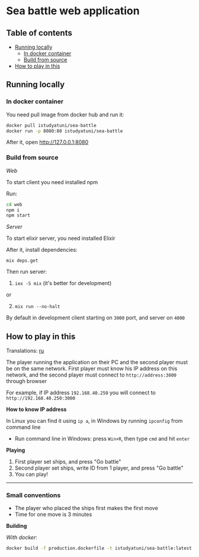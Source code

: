 # Sea battle web application

## Table of contents

- [Running locally](#running-locally)
  - [In docker container](#in-docker-container)
  - [Build from source](#build-from-source)
- [How to play in this](#how-to-play-in-this)

## Running locally

### In docker container

You need pull image from docker hub and run it:

```sh
docker pull istudyatuni/sea-battle
docker run -p 8080:80 istudyatuni/sea-battle
```

After it, open http://127.0.0.1:8080

### Build from source

*Web*

To start client you need installed npm

Run:
```bash
cd web
npm i
npm start
```

*Server*

To start elixir server, you need installed Elixir

After it, install dependencies:
```
mix deps.get
```

Then run server:

1. `iex -S mix` (it's better for development)

or

2. `mix run --no-halt`

By default in development client starting on `3000` port, and server on `4000`

## How to play in this

Translations: [ru](doc/HowToPlayRU.md)

The player running the application on their PC and the second player must be on the same network. First player must know his IP address on this network, and the second player must connect to `http://address:3000` through browser

For example, if IP address `192.168.40.250` you will connect to `http://192.168.40.250:3000`

**How to know IP address**

In Linux you can find it using `ip a`, in Windows by running `ipconfig` from command line

- Run command line in Windows: press `Win+R`, then type `cmd` and hit `enter`

**Playing**

1. First player set ships, and press "Go battle"
1. Second player set ships, write ID from 1 player, and press "Go battle"
1. You can play!

---

### Small conventions

- The player who placed the ships first makes the first move
- Time for one move is 3 minutes

**Building**

*With docker*:

```bash
docker build -f production.dockerfile -t istudyatuni/sea-battle:latest .
```
